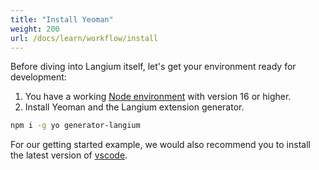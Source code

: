 ```yaml
---
title: "Install Yeoman"
weight: 200
url: /docs/learn/workflow/install
---
```


Before diving into Langium itself, let's get your environment ready for development:

1. You have a working [Node environment](https://nodejs.org/en/download/) with version 16 or higher.
2. Install Yeoman and the Langium extension generator.

```bash
npm i -g yo generator-langium
```

For our getting started example, we would also recommend you to install the latest version of [vscode](https://code.visualstudio.com/).
